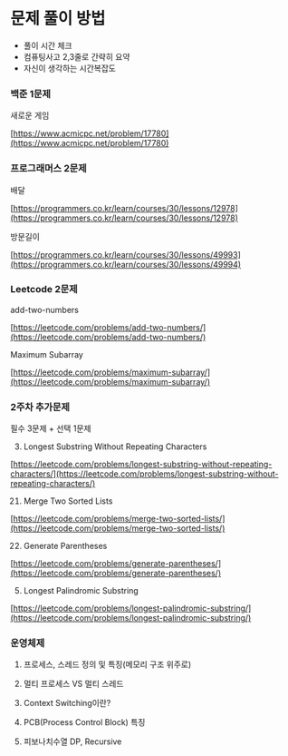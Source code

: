 # 문제 풀이 방법

- 풀이 시간 체크
- 컴퓨팅사고 2,3줄로 간략히 요약
- 자신이 생각하는 시간복잡도

### 백준 1문제

새로운 게임 

[https://www.acmicpc.net/problem/17780](https://www.acmicpc.net/problem/17780)

### 프로그래머스 2문제

배달

[https://programmers.co.kr/learn/courses/30/lessons/12978](https://programmers.co.kr/learn/courses/30/lessons/12978)

방문길이

[https://programmers.co.kr/learn/courses/30/lessons/49993](https://programmers.co.kr/learn/courses/30/lessons/49994)

### Leetcode 2문제

add-two-numbers

[https://leetcode.com/problems/add-two-numbers/](https://leetcode.com/problems/add-two-numbers/)

Maximum Subarray

[https://leetcode.com/problems/maximum-subarray/](https://leetcode.com/problems/maximum-subarray/)

### 2주차 추가문제 

필수 3문제 + 선택 1문제

3. Longest Substring Without Repeating Characters

[https://leetcode.com/problems/longest-substring-without-repeating-characters/](https://leetcode.com/problems/longest-substring-without-repeating-characters/)

21. Merge Two Sorted Lists

[https://leetcode.com/problems/merge-two-sorted-lists/](https://leetcode.com/problems/merge-two-sorted-lists/)

22. Generate Parentheses

[https://leetcode.com/problems/generate-parentheses/](https://leetcode.com/problems/generate-parentheses/)

5. Longest Palindromic Substring

[https://leetcode.com/problems/longest-palindromic-substring/](https://leetcode.com/problems/longest-palindromic-substring/)

### 운영체제

1. 프로세스, 스레드 정의 및 특징(메모리 구조 위주로)
2. 멀티 프로세스 VS 멀티 스레드
3. Context Switching이란?
4. PCB(Process Control Block) 특징

1. 피보나치수열 DP, Recursive 
